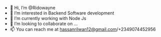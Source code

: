 - 👋 Hi, I’m @Ridowayne
- 👀 I’m interested in Backend Software development
- 🌱 I’m currently working with Node Js
- 💞️ I’m looking to collaborate on ...
- 📫 You can reach me at hassanrilwan12@gmail.com/+2349074452956

<!---
Ridowayne/Ridowayne is a ✨ special ✨ repository because its `README.md` (this file) appears on your GitHub profile.
You can click the Preview link to take a look at your changes.
--->
